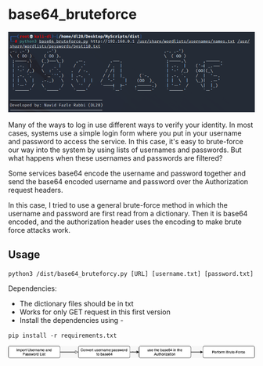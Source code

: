 # base64_bruteforce
![Title](/Images/base.png)

Many of the ways to log in use different ways to verify your identity. In most cases, systems use a simple login form where you put in your username and password to access the service. In this case, it's easy to brute-force our way into the system by using lists of usernames and passwords. But what happens when these usernames and passwords are filtered?

Some services base64 encode the username and password together and send the base64 encoded username and password over the Authorization request headers.

In this case, I tried to use a general brute-force method in which the username and password are first read from a dictionary. Then it is base64 encoded, and the authorization header uses the encoding to make brute force attacks work.

## Usage
```
python3 /dist/base64_bruteforcy.py [URL] [username.txt] [password.txt]
```

Dependencies:
- The dictionary files should be in txt
- Works for only GET request in this first version
- Install the dependencies using -

```
pip install -r requirements.txt
```

![Title](/Images/flow.jpeg)
